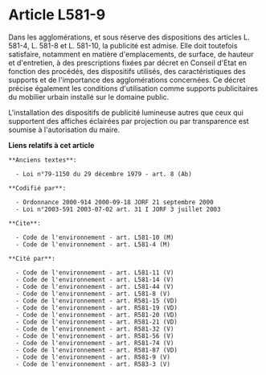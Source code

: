 # Article L581-9

Dans les agglomérations, et sous réserve des dispositions des articles L. 581-4, L. 581-8 et L. 581-10, la publicité est
admise. Elle doit toutefois satisfaire, notamment en matière d'emplacements, de surface, de hauteur et d'entretien, à des
prescriptions fixées par décret en Conseil d'Etat en fonction des procédés, des dispositifs utilisés, des caractéristiques
des supports et de l'importance des agglomérations concernées. Ce décret précise également les conditions d'utilisation comme
supports publicitaires du mobilier urbain installé sur le domaine public.

L'installation des dispositifs de publicité lumineuse autres que ceux qui supportent des affiches éclairées par projection ou
par transparence est soumise à l'autorisation du maire.

**Liens relatifs à cet article**

	**Anciens textes**:

	  - Loi n°79-1150 du 29 décembre 1979 - art. 8 (Ab)

	**Codifié par**:

	  - Ordonnance 2000-914 2000-09-18 JORF 21 septembre 2000
	  - Loi n°2003-591 2003-07-02 art. 31 I JORF 3 juillet 2003

	**Cite**:

	  - Code de l'environnement - art. L581-10 (M)
	  - Code de l'environnement - art. L581-4 (M)

	**Cité par**:

	  - Code de l'environnement - art. L581-11 (V)
	  - Code de l'environnement - art. L581-14 (V)
	  - Code de l'environnement - art. L581-44 (V)
	  - Code de l'environnement - art. L581-8 (V)
	  - Code de l'environnement - art. R581-15 (VD)
	  - Code de l'environnement - art. R581-19 (VD)
	  - Code de l'environnement - art. R581-20 (VD)
	  - Code de l'environnement - art. R581-21 (VD)
	  - Code de l'environnement - art. R581-32 (V)
	  - Code de l'environnement - art. R581-56 (V)
	  - Code de l'environnement - art. R581-74 (V)
	  - Code de l'environnement - art. R581-87 (VD)
	  - Code de l'environnement - art. R581-9 (V)
	  - Code de l'environnement - art. R583-3 (V)
